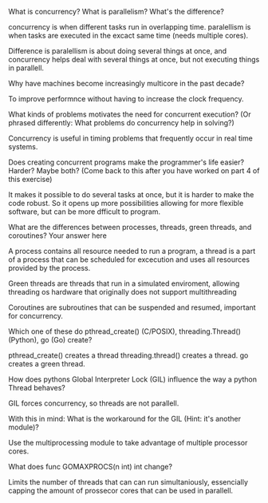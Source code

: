 

What is concurrency? What is parallelism? What's the difference?

concurrency is when different tasks run in overlapping time.
paralellism is when tasks are executed in the excact same time (needs multiple cores).

Difference is paralellism is about doing several things at once, 
and concurrency helps deal with several things at once, but not executing things in parallell.


Why have machines become increasingly multicore in the past decade?

To improve performnce without having to increase the clock frequency.


What kinds of problems motivates the need for concurrent execution?
(Or phrased differently: What problems do concurrency help in solving?)

Concurrency is useful in timing problems that frequently occur in real time systems.


Does creating concurrent programs make the programmer's life easier? Harder? Maybe both?
(Come back to this after you have worked on part 4 of this exercise)

It makes it possible to do several tasks at once, but it is harder to make the code robust. 
So it opens up more possibilities allowing for more flexible software, but can be more dfficult to program.



What are the differences between processes, threads, green threads, and coroutines?
Your answer here

A process contains all resource needed to run a program, a thread is a part of a process
that can be scheduled for excecution and uses all resources provided by the process.

Green threads are threads that run in a simulated enviroment, allowing threading os hardware that originally does not support multithreading

Coroutines are subroutines that can be suspended and resumed, important for concurrency.


Which one of these do pthread_create() (C/POSIX), threading.Thread() (Python), go (Go) create?

pthread_create() creates a  thread
threading.thread() creates a thread.
go creates a green thread.


How does pythons Global Interpreter Lock (GIL) influence the way a python Thread behaves?

GIL forces concurrency, so threads are not parallell.


With this in mind: What is the workaround for the GIL (Hint: it's another module)?

Use the multiprocessing module to take advantage of multiple processor cores.


What does func GOMAXPROCS(n int) int change?

Limits the number of threads that can can run simultaniously, essencially capping the amount of prossecor cores that can be used in parallell.
